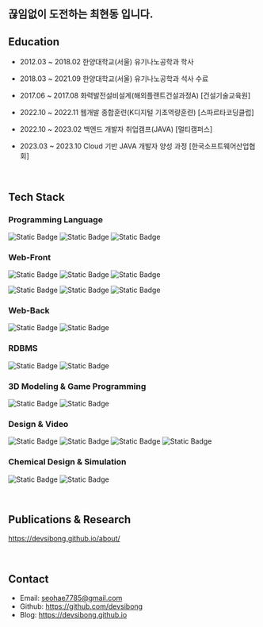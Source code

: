 ## 끊임없이 도전하는 최현동 입니다.

## Education

* 2012.03 ~ 2018.02
  한양대학교(서울) 유기나노공학과 학사

* 2018.03 ~ 2021.09
  한양대학교(서울) 유기나노공학과 석사 수료

* 2017.06 ~ 2017.08
  화력발전설비설계(해외플랜트건설과정A) [건설기술교육원]

* 2022.10 ~ 2022.11
  웹개발 종합훈련(K디지털 기초역량훈련) [스파르타코딩클럽]

* 2022.10 ~ 2023.02
  백엔드 개발자 취업캠프(JAVA) [멀티캠퍼스]

* 2023.03 ~ 2023.10
  Cloud 기반 JAVA 개발자 양성 과정 [한국소프트웨어산업협회]

<br>

## Tech Stack
### Programming Language    
<img alt="Static Badge" src="https://img.shields.io/badge/C%23-green?style=for-the-badge&"> <img alt="Static Badge" src="https://img.shields.io/badge/JAVA-green?style=for-the-badge&"> <img alt="Static Badge" src="https://img.shields.io/badge/Python-green?style=for-the-badge&">

### Web-Front
<img alt="Static Badge" src="https://img.shields.io/badge/HTML-blue?style=for-the-badge&logo=html5&logoColor=white"> <img alt="Static Badge" src="https://img.shields.io/badge/CSS-blue?style=for-the-badge&logo=css3&logoColor=white"> <img alt="Static Badge" src="https://img.shields.io/badge/JavaScript-blue?style=for-the-badge&logo=javascript&logoColor=white">

<img alt="Static Badge" src="https://img.shields.io/badge/jquery-blue?style=for-the-badge&logo=jquery&logoColor=white"> <img alt="Static Badge" src="https://img.shields.io/badge/thymeleaf-blue?style=for-the-badge&logo=thymeleaf&logoColor=white"> <img alt="Static Badge" src="https://img.shields.io/badge/React-blue?style=for-the-badge&logo=react&logoColor=white">

### Web-Back
<img alt="Static Badge" src="https://img.shields.io/badge/spring-blue?style=for-the-badge&logo=spring&logoColor=white"> <img alt="Static Badge" src="https://img.shields.io/badge/spring boot-blue?style=for-the-badge&logo=springboot&logoColor=white">

### RDBMS
<img alt="Static Badge" src="https://img.shields.io/badge/mysql-blue?style=for-the-badge&logo=mysql&logoColor=white"> <img alt="Static Badge" src="https://img.shields.io/badge/oracle-blue?style=for-the-badge&logo=oracle&logoColor=white">

### 3D Modeling & Game Programming
<img alt="Static Badge" src="https://img.shields.io/badge/blender-orange?style=for-the-badge&logo=blender&logoColor=white"> <img alt="Static Badge" src="https://img.shields.io/badge/unity-orange?style=for-the-badge&logo=unity&logoColor=white">

### Design & Video
<img alt="Static Badge" src="https://img.shields.io/badge/illustrator-purple?style=for-the-badge&logo=adobeillustrator&logoColor=white"> <img alt="Static Badge" src="https://img.shields.io/badge/photoshop-purple?style=for-the-badge&logo=adobephotoshop&logoColor=white"> <img alt="Static Badge" src="https://img.shields.io/badge/premierepro-purple?style=for-the-badge&logo=adobepremierepro&logoColor=white"> <img alt="Static Badge" src="https://img.shields.io/badge/figma-purple?style=for-the-badge&logo=figma&logoColor=white">

### Chemical Design & Simulation
<img alt="Static Badge" src="https://img.shields.io/badge/chemdraw-navy?style=for-the-badge&"> <img alt="Static Badge" src="https://img.shields.io/badge/materials studio-navy?style=for-the-badge&">

<br>

## Publications & Research

https://devsibong.github.io/about/

<br>

## Contact
* Email: seohae7785@gmail.com
* Github: https://github.com/devsibong
* Blog: https://devsibong.github.io
